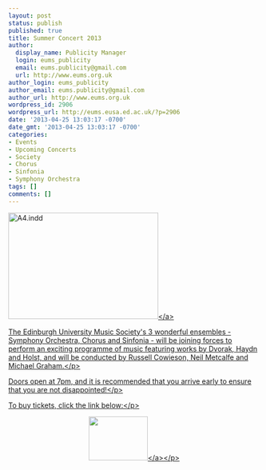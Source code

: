 ```yaml
---
layout: post
status: publish
published: true
title: Summer Concert 2013
author:
  display_name: Publicity Manager
  login: eums_publicity
  email: eums.publicity@gmail.com
  url: http://www.eums.org.uk
author_login: eums_publicity
author_email: eums.publicity@gmail.com
author_url: http://www.eums.org.uk
wordpress_id: 2906
wordpress_url: http://eums.eusa.ed.ac.uk/?p=2906
date: '2013-04-25 13:03:17 -0700'
date_gmt: '2013-04-25 13:03:17 -0700'
categories:
- Events
- Upcoming Concerts
- Society
- Chorus
- Sinfonia
- Symphony Orchestra
tags: []
comments: []
---
```

<p><a href="http:&#47;&#47;eums.eusa.ed.ac.uk&#47;wp-content&#47;uploads&#47;2013&#47;04&#47;Poster-Final-Version-full-size-copy.jpg"><img class="alignnone size-medium wp-image-2911" alt="A4.indd" src="http:&#47;&#47;eums.eusa.ed.ac.uk&#47;wp-content&#47;uploads&#47;2013&#47;04&#47;Poster-Final-Version-full-size-copy-300x213.jpg" width="300" height="213" &#47;><&#47;a></p>
<p>The Edinburgh University Music Society's 3 wonderful ensembles - Symphony Orchestra, Chorus and Sinfonia - will be joining forces to perform an exciting programme of music featuring works by Dvorak, Haydn and Holst, and will be conducted by Russell Cowieson, Neil Metcalfe and Michael Graham.<&#47;p></p>
<p>Doors open at 7pm, and it is recommended that you arrive early to ensure that you are not disappointed!<&#47;p></p>
<p>To buy tickets, click the link below:<&#47;p></p>
<p align="middle"><a title="buy tickets online" href="http:&#47;&#47;www.ticketsource.co.uk&#47;event&#47;35829"> <img alt="" src="http:&#47;&#47;www.ticketsource.co.uk&#47;images&#47;buyTickets&#47;buyTickets-medium.png" width="118" height="88" border="0" &#47;><&#47;a><&#47;p><br />
 </p>
<p> </p>
